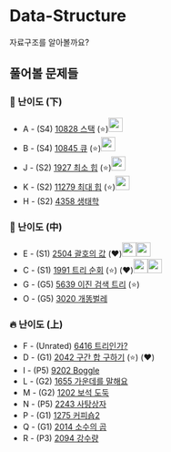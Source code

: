 # Data-Structure
자료구조를 알아볼까요?
## 풀어볼 문제들

### :watermelon: 난이도 (下)
+ A - (S4) [10828 스택](https://www.acmicpc.net/problem/10828) (:star:)<img src = "https://github.com/sulogc.png" width="25" height="25">
+ B - (S4) [10845 큐](https://www.acmicpc.net/problem/10845) (:star:)<img src = "https://github.com/sulogc.png" width="25" height="25">
+ J - (S2) [1927 최소 힙](https://www.acmicpc.net/problem/1927)  (:star:)<img src = "https://github.com/sulogc.png" width="25" height="25">
+ K - (S2) [11279 최대 힙](https://www.acmicpc.net/problem/11279)  (:star:)<img src = "https://github.com/sulogc.png" width="25" height="25">
+ H - (S2) [4358 생태학](https://www.acmicpc.net/problem/4358) 


### :evergreen_tree: 난이도 (中)
+ E - (S1) [2504 괄호의 값](https://www.acmicpc.net/problem/2504) (:heart:)<img src = "https://github.com/sulogc.png" width="25" height="25"><img src = "https://github.com/Frog-Slayer.png" width="25" height="25">
+ C - (S1) [1991 트리 순회](https://www.acmicpc.net/problem/1991) (:star:) (:heart:)<img src = "https://github.com/sulogc.png" width="25" height="25"><img src = "https://github.com/wocjs.png" width="25" height="25">
+ G - (G5) [5639 이진 검색 트리](https://www.acmicpc.net/problem/5639) (:star:)
+ O - (G5) [3020 개똥벌레](https://www.acmicpc.net/problem/3020)

### :fire: 난이도 (上)
+ F - (Unrated) [6416 트리인가?](https://www.acmicpc.net/problem/6416) 
+ D - (G1) [2042 구간 합 구하기](https://www.acmicpc.net/problem/2042)  (:star:) (:heart:)
+ I - (P5) [9202 Boggle](https://www.acmicpc.net/problem/9202)
+ L - (G2) [1655 가운데를 말해요](https://www.acmicpc.net/problem/1655)
+ M - (G2) [1202 보석 도둑](https://www.acmicpc.net/problem/1202)
+ N - (P5) [2243 사탕상자](https://www.acmicpc.net/problem/2243)
+ P - (G1) [1275 커피숍2](https://www.acmicpc.net/problem/1275)
+ Q - (G1) [2014 소수의 곱](https://www.acmicpc.net/problem/2014)
+ R - (P3) [2094 강수량](https://www.acmicpc.net/problem/2094)








